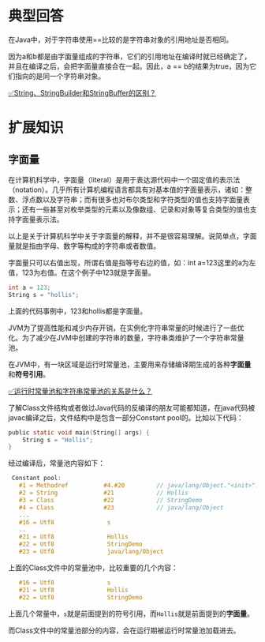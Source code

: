 # 典型回答

在Java中，对于字符串使用==比较的是字符串对象的引用地址是否相同。

因为a和b都是由字面量组成的字符串，它们的引用地址在编译时就已经确定了，并且在编译之后，会把字面量直接合在一起。因此，a == b的结果为true，因为它们指向的是同一个字符串对象。

[✅String、StringBuilder和StringBuffer的区别？](https://www.yuque.com/hollis666/fo22bm/pg23qhb7rgnuamd1?view=doc_embed&inner=TpASZ)

# 扩展知识

## 字面量

在计算机科学中，字面量（literal）是用于表达源代码中一个固定值的表示法（notation）。几乎所有计算机编程语言都具有对基本值的字面量表示，诸如：整数、浮点数以及字符串；而有很多也对布尔类型和字符类型的值也支持字面量表示；还有一些甚至对枚举类型的元素以及像数组、记录和对象等复合类型的值也支持字面量表示法。

以上是关于计算机科学中关于字面量的解释，并不是很容易理解。说简单点，字面量就是指由字母、数字等构成的字符串或者数值。

字面量只可以右值出现，所谓右值是指等号右边的值，如：int a=123这里的a为左值，123为右值。在这个例子中123就是字面量。

```c
int a = 123;
String s = "hollis";
```

上面的代码事例中，123和hollis都是字面量。

JVM为了提高性能和减少内存开销，在实例化字符串常量的时候进行了一些优化。为了减少在JVM中创建的字符串的数量，字符串类维护了一个字符串常量池。

在JVM中，有一块区域是运行时常量池，主要用来存储编译期生成的各种**字面量**和**符号引用**。

[✅运行时常量池和字符串常量池的关系是什么？](https://www.yuque.com/hollis666/fo22bm/qbaa4627yid4v1em?view=doc_embed)

了解Class文件结构或者做过Java代码的反编译的朋友可能都知道，在java代码被javac编译之后，文件结构中是包含一部分Constant pool的。比如以下代码：

```c
public static void main(String[] args) {
    String s = "Hollis";
}
```

经过编译后，常量池内容如下：

```c
 Constant pool:
   #1 = Methodref          #4.#20         // java/lang/Object."<init>":()V
   #2 = String             #21            // Hollis
   #3 = Class              #22            // StringDemo
   #4 = Class              #23            // java/lang/Object
   ...
   #16 = Utf8               s
   ..
   #21 = Utf8               Hollis
   #22 = Utf8               StringDemo
   #23 = Utf8               java/lang/Object
```

上面的Class文件中的常量池中，比较重要的几个内容：

```c
   #16 = Utf8               s
   #21 = Utf8               Hollis
   #22 = Utf8               StringDemo
```

上面几个常量中，`s`就是前面提到的符号引用，而`Hollis`就是前面提到的**字面量**。

而Class文件中的常量池部分的内容，会在运行期被运行时常量池加载进去。


